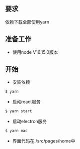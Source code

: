 

## 要求
依赖下载全部使用yarn

## 准备工作
- 使用node V16.15.0版本

## 开始
- 安装依赖
```bash
$ yarn 
```
- 启动react服务
```bash
$ yarn start
```
- 启动electron服务
```bash
$ yarn mac
```
- 界面代码在./src/pages/home中
